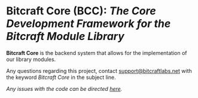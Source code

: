 # Bitcraft Core (BCC): *The Core Development Framework for the Bitcraft Module Library*

**Bitcraft Core** is the backend system that allows for the implementation of our library modules.

Any questions regarding this project, contact [support@bitcraftlabs.net](mailto:support@bitcraftlabs.net) with the keyword *Bitcraft Core* in the subject line.

*Any issues with the code can be directed [here](https://github.com/joshuanasiatka/Bitcraft-Core/issues).*
